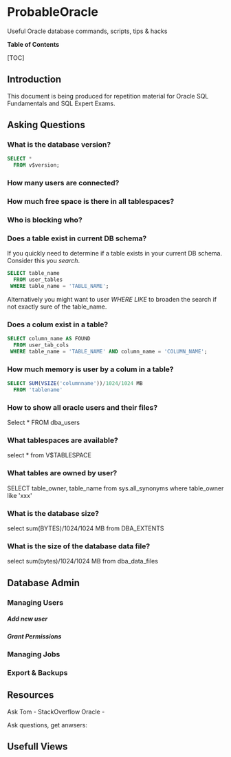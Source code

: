 # ProbableOracle
Useful Oracle database commands, scripts, tips &amp; hacks

**Table of Contents**

[TOC]

## Introduction
This document is being produced for repetition material for Oracle SQL Fundamentals and SQL Expert Exams. 

## Asking Questions

### What is the database version? 

```sql
SELECT *
  FROM v$version;
```

### How many users are connected? 
### How much free space is there in all tablespaces? 
### Who is blocking who? 
### Does a table exist in current DB schema? 
If you quickly need to determine if a table exists in your current DB schema. Consider this you *search*.

```sql
SELECT table_name
  FROM user_tables
 WHERE table_name = 'TABLE_NAME';
  ```

Alternatively you might want to user *WHERE LIKE* to broaden the search if not exactly sure of the table_name. 
### Does a colum exist in a table?
```sql
SELECT column_name AS FOUND
  FROM user_tab_cols
 WHERE table_name = 'TABLE_NAME' AND column_name = 'COLUMN_NAME';
  ```
  
### How much memory is user by a colum in a table? 
```sql
SELECT SUM(VSIZE('columnname'))/1024/1024 MB 
  FROM 'tablename'
  ```



### How to show all oracle users and their files? 
Select * FROM dba_users

### What tablespaces are available?
select * from V$TABLESPACE

### What tables are owned by user?
SELECT table_owner, table_name from sys.all_synonyms where table_owner like 'xxx'

### What is the database size?
select sum(BYTES)/1024/1024 MB from DBA_EXTENTS

### What is the size of the database data file? 
select sum(bytes)/1024/1024 MB from dba_data_files




## Database Admin
### Managing Users
##### Add new user
##### Grant Permissions 
##### 
### Managing Jobs
### Export & Backups 

## Resources 

Ask Tom - 
StackOverflow Oracle - 

Ask questions, get anwsers: 


## Usefull Views
